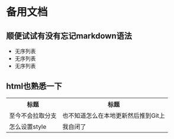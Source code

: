 # 备用文档
## 顺便试试有没有忘记markdown语法
- 无序列表
- 无序列表
- 无序列表
## html也熟悉一下
<table>

<tr>
 <th>标题</th><th>标题</th>
</tr>

<tr style="color=red">
 <td>至今不会拉取分支</td><td>也不知道怎么在本地更新然后推到Git上</td>
</tr>

<tr style="color=red">
 <td>怎么设置style</td><td>我自闭了</td>
</tr>
